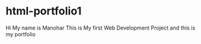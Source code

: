 # html-portfolio1
Hi My name is Manohar This is My first Web Development Project and this is my portfolio
